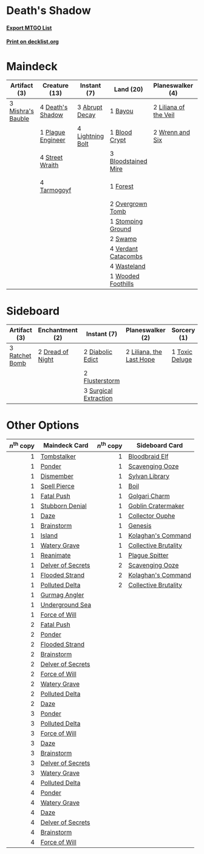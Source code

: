# Death's Shadow

#### [Export MTGO List](../collection/Death's%20Shadow/Death's%20Shadow.txt)
#### [Print on decklist.org](http://decklist.org/?deckmain=3%09Abrupt%20Decay%0A1%09Bayou%0A1%09Blood%20Crypt%0A3%09Bloodstained%20Mire%0A4%09Death's%20Shadow%0A1%09Forest%0A4%09Hymn%20to%20Tourach%0A4%09Lightning%20Bolt%0A2%09Liliana%20of%20the%20Veil%0A1%09Maelstrom%20Pulse%0A3%09Mishra's%20Bauble%0A2%09Overgrown%20Tomb%0A1%09Plague%20Engineer%0A1%09Stomping%20Ground%0A4%09Street%20Wraith%0A2%09Swamp%0A4%09Tarmogoyf%0A4%09Thoughtseize%0A4%09Traverse%20the%20Ulvenwald%0A4%09Verdant%20Catacombs%0A4%09Wasteland%0A1%09Wooded%20Foothills%0A2%09Wrenn%20and%20Six&deckside=2%09Diabolic%20Edict%0A2%09Dread%20of%20Night%0A2%09Flusterstorm%0A2%09Liliana,%20the%20Last%20Hope%0A3%09Ratchet%20Bomb%0A3%09Surgical%20Extraction%0A1%09Toxic%20Deluge)
# Maindeck

|                                        Artifact (3)                                        |                                       Creature (13)                                        |                                       Instant (7)                                       |                                          Land (20)                                           |                                        Planeswalker (4)                                        |                                           Sorcery (13)                                            |
|--------------------------------------------------------------------------------------------|--------------------------------------------------------------------------------------------|-----------------------------------------------------------------------------------------|----------------------------------------------------------------------------------------------|------------------------------------------------------------------------------------------------|---------------------------------------------------------------------------------------------------|
|3 [Mishra's Bauble](http://gatherer.wizards.com/Pages/Card/Details.aspx?multiverseid=122122)|4 [Death's Shadow](http://gatherer.wizards.com/Pages/Card/Details.aspx?multiverseid=425889) |3 [Abrupt Decay](http://gatherer.wizards.com/Pages/Card/Details.aspx?multiverseid=456061)|1 [Bayou](http://gatherer.wizards.com/Pages/Card/Details.aspx?multiverseid=879)               |2 [Liliana of the Veil](http://gatherer.wizards.com/Pages/Card/Details.aspx?multiverseid=235597)|4 [Hymn to Tourach](http://gatherer.wizards.com/Pages/Card/Details.aspx?multiverseid=413634)       |
|                                                                                            |1 [Plague Engineer](http://gatherer.wizards.com/Pages/Card/Details.aspx?multiverseid=464049)|4 [Lightning Bolt](http://gatherer.wizards.com/Pages/Card/Details.aspx?multiverseid=806) |1 [Blood Crypt](http://gatherer.wizards.com/Pages/Card/Details.aspx?multiverseid=97102)       |2 [Wrenn and Six](http://gatherer.wizards.com/Pages/Card/Details.aspx?multiverseid=464166)      |1 [Maelstrom Pulse](http://gatherer.wizards.com/Pages/Card/Details.aspx?multiverseid=180613)       |
|                                                                                            |4 [Street Wraith](http://gatherer.wizards.com/Pages/Card/Details.aspx?multiverseid=442097)  |                                                                                         |3 [Bloodstained Mire](http://gatherer.wizards.com/Pages/Card/Details.aspx?multiverseid=405094)|                                                                                                |4 [Thoughtseize](http://gatherer.wizards.com/Pages/Card/Details.aspx?multiverseid=438676)          |
|                                                                                            |4 [Tarmogoyf](http://gatherer.wizards.com/Pages/Card/Details.aspx?multiverseid=136142)      |                                                                                         |1 [Forest](http://gatherer.wizards.com/Pages/Card/Details.aspx?multiverseid=439860)           |                                                                                                |4 [Traverse the Ulvenwald](http://gatherer.wizards.com/Pages/Card/Details.aspx?multiverseid=409998)|
|                                                                                            |                                                                                            |                                                                                         |2 [Overgrown Tomb](http://gatherer.wizards.com/Pages/Card/Details.aspx?multiverseid=405103)   |                                                                                                |                                                                                                   |
|                                                                                            |                                                                                            |                                                                                         |1 [Stomping Ground](http://gatherer.wizards.com/Pages/Card/Details.aspx?multiverseid=405110)  |                                                                                                |                                                                                                   |
|                                                                                            |                                                                                            |                                                                                         |2 [Swamp](http://gatherer.wizards.com/Pages/Card/Details.aspx?multiverseid=439858)            |                                                                                                |                                                                                                   |
|                                                                                            |                                                                                            |                                                                                         |4 [Verdant Catacombs](http://gatherer.wizards.com/Pages/Card/Details.aspx?multiverseid=405113)|                                                                                                |                                                                                                   |
|                                                                                            |                                                                                            |                                                                                         |4 [Wasteland](http://gatherer.wizards.com/Pages/Card/Details.aspx?multiverseid=413790)        |                                                                                                |                                                                                                   |
|                                                                                            |                                                                                            |                                                                                         |1 [Wooded Foothills](http://gatherer.wizards.com/Pages/Card/Details.aspx?multiverseid=405116) |                                                                                                |                                                                                                   |


# Sideboard

|                                      Artifact (3)                                       |                                     Enchantment (2)                                      |                                          Instant (7)                                           |                                         Planeswalker (2)                                          |                                       Sorcery (1)                                       |
|-----------------------------------------------------------------------------------------|------------------------------------------------------------------------------------------|------------------------------------------------------------------------------------------------|---------------------------------------------------------------------------------------------------|-----------------------------------------------------------------------------------------|
|3 [Ratchet Bomb](http://gatherer.wizards.com/Pages/Card/Details.aspx?multiverseid=370623)|2 [Dread of Night](http://gatherer.wizards.com/Pages/Card/Details.aspx?multiverseid=14580)|2 [Diabolic Edict](http://gatherer.wizards.com/Pages/Card/Details.aspx?multiverseid=442074)     |2 [Liliana, the Last Hope](http://gatherer.wizards.com/Pages/Card/Details.aspx?multiverseid=414388)|1 [Toxic Deluge](http://gatherer.wizards.com/Pages/Card/Details.aspx?multiverseid=376559)|
|                                                                                         |                                                                                          |2 [Flusterstorm](http://gatherer.wizards.com/Pages/Card/Details.aspx?multiverseid=228255)       |                                                                                                   |                                                                                         |
|                                                                                         |                                                                                          |3 [Surgical Extraction](http://gatherer.wizards.com/Pages/Card/Details.aspx?multiverseid=397706)|                                                                                                   |                                                                                         |


# Other Options

|*n*<sup>th</sup> copy|                                       Maindeck Card                                        |*n*<sup>th</sup> copy|                                        Sideboard Card                                         |
|--------------------:|--------------------------------------------------------------------------------------------|--------------------:|-----------------------------------------------------------------------------------------------|
|                    1|[Tombstalker](http://gatherer.wizards.com/Pages/Card/Details.aspx?multiverseid=136041)      |                    1|[Bloodbraid Elf](http://gatherer.wizards.com/Pages/Card/Details.aspx?multiverseid=185053)      |
|                    1|[Ponder](http://gatherer.wizards.com/Pages/Card/Details.aspx?multiverseid=451051)           |                    1|[Scavenging Ooze](http://gatherer.wizards.com/Pages/Card/Details.aspx?multiverseid=420783)     |
|                    1|[Dismember](http://gatherer.wizards.com/Pages/Card/Details.aspx?multiverseid=382182)        |                    1|[Sylvan Library](http://gatherer.wizards.com/Pages/Card/Details.aspx?multiverseid=2240)        |
|                    1|[Spell Pierce](http://gatherer.wizards.com/Pages/Card/Details.aspx?multiverseid=425876)     |                    1|[Boil](http://gatherer.wizards.com/Pages/Card/Details.aspx?multiverseid=14630)                 |
|                    1|[Fatal Push](http://gatherer.wizards.com/Pages/Card/Details.aspx?multiverseid=423724)       |                    1|[Golgari Charm](http://gatherer.wizards.com/Pages/Card/Details.aspx?multiverseid=405245)       |
|                    1|[Stubborn Denial](http://gatherer.wizards.com/Pages/Card/Details.aspx?multiverseid=386673)  |                    1|[Goblin Cratermaker](http://gatherer.wizards.com/Pages/Card/Details.aspx?multiverseid=452853)  |
|                    1|[Daze](http://gatherer.wizards.com/Pages/Card/Details.aspx?multiverseid=189255)             |                    1|[Collector Ouphe](http://gatherer.wizards.com/Pages/Card/Details.aspx?multiverseid=464107)     |
|                    1|[Brainstorm](http://gatherer.wizards.com/Pages/Card/Details.aspx?multiverseid=3897)         |                    1|[Genesis](http://gatherer.wizards.com/Pages/Card/Details.aspx?multiverseid=34833)              |
|                    1|[Island](http://gatherer.wizards.com/Pages/Card/Details.aspx?multiverseid=439857)           |                    1|[Kolaghan's Command](http://gatherer.wizards.com/Pages/Card/Details.aspx?multiverseid=394613)  |
|                    1|[Watery Grave](http://gatherer.wizards.com/Pages/Card/Details.aspx?multiverseid=405114)     |                    1|[Collective Brutality](http://gatherer.wizards.com/Pages/Card/Details.aspx?multiverseid=414380)|
|                    1|[Reanimate](http://gatherer.wizards.com/Pages/Card/Details.aspx?multiverseid=220576)        |                    1|[Plague Spitter](http://gatherer.wizards.com/Pages/Card/Details.aspx?multiverseid=23021)       |
|                    1|[Delver of Secrets](http://gatherer.wizards.com/Pages/Card/Details.aspx?multiverseid=226749)|                    2|[Scavenging Ooze](http://gatherer.wizards.com/Pages/Card/Details.aspx?multiverseid=420783)     |
|                    1|[Flooded Strand](http://gatherer.wizards.com/Pages/Card/Details.aspx?multiverseid=405098)   |                    2|[Kolaghan's Command](http://gatherer.wizards.com/Pages/Card/Details.aspx?multiverseid=394613)  |
|                    1|[Polluted Delta](http://gatherer.wizards.com/Pages/Card/Details.aspx?multiverseid=405104)   |                    2|[Collective Brutality](http://gatherer.wizards.com/Pages/Card/Details.aspx?multiverseid=414380)|
|                    1|[Gurmag Angler](http://gatherer.wizards.com/Pages/Card/Details.aspx?multiverseid=391850)    |                     |                                                                                               |
|                    1|[Underground Sea](http://gatherer.wizards.com/Pages/Card/Details.aspx?multiverseid=886)     |                     |                                                                                               |
|                    1|[Force of Will](http://gatherer.wizards.com/Pages/Card/Details.aspx?multiverseid=3107)      |                     |                                                                                               |
|                    2|[Fatal Push](http://gatherer.wizards.com/Pages/Card/Details.aspx?multiverseid=423724)       |                     |                                                                                               |
|                    2|[Ponder](http://gatherer.wizards.com/Pages/Card/Details.aspx?multiverseid=451051)           |                     |                                                                                               |
|                    2|[Flooded Strand](http://gatherer.wizards.com/Pages/Card/Details.aspx?multiverseid=405098)   |                     |                                                                                               |
|                    2|[Brainstorm](http://gatherer.wizards.com/Pages/Card/Details.aspx?multiverseid=3897)         |                     |                                                                                               |
|                    2|[Delver of Secrets](http://gatherer.wizards.com/Pages/Card/Details.aspx?multiverseid=226749)|                     |                                                                                               |
|                    2|[Force of Will](http://gatherer.wizards.com/Pages/Card/Details.aspx?multiverseid=3107)      |                     |                                                                                               |
|                    2|[Watery Grave](http://gatherer.wizards.com/Pages/Card/Details.aspx?multiverseid=405114)     |                     |                                                                                               |
|                    2|[Polluted Delta](http://gatherer.wizards.com/Pages/Card/Details.aspx?multiverseid=405104)   |                     |                                                                                               |
|                    2|[Daze](http://gatherer.wizards.com/Pages/Card/Details.aspx?multiverseid=189255)             |                     |                                                                                               |
|                    3|[Ponder](http://gatherer.wizards.com/Pages/Card/Details.aspx?multiverseid=451051)           |                     |                                                                                               |
|                    3|[Polluted Delta](http://gatherer.wizards.com/Pages/Card/Details.aspx?multiverseid=405104)   |                     |                                                                                               |
|                    3|[Force of Will](http://gatherer.wizards.com/Pages/Card/Details.aspx?multiverseid=3107)      |                     |                                                                                               |
|                    3|[Daze](http://gatherer.wizards.com/Pages/Card/Details.aspx?multiverseid=189255)             |                     |                                                                                               |
|                    3|[Brainstorm](http://gatherer.wizards.com/Pages/Card/Details.aspx?multiverseid=3897)         |                     |                                                                                               |
|                    3|[Delver of Secrets](http://gatherer.wizards.com/Pages/Card/Details.aspx?multiverseid=226749)|                     |                                                                                               |
|                    3|[Watery Grave](http://gatherer.wizards.com/Pages/Card/Details.aspx?multiverseid=405114)     |                     |                                                                                               |
|                    4|[Polluted Delta](http://gatherer.wizards.com/Pages/Card/Details.aspx?multiverseid=405104)   |                     |                                                                                               |
|                    4|[Ponder](http://gatherer.wizards.com/Pages/Card/Details.aspx?multiverseid=451051)           |                     |                                                                                               |
|                    4|[Watery Grave](http://gatherer.wizards.com/Pages/Card/Details.aspx?multiverseid=405114)     |                     |                                                                                               |
|                    4|[Daze](http://gatherer.wizards.com/Pages/Card/Details.aspx?multiverseid=189255)             |                     |                                                                                               |
|                    4|[Delver of Secrets](http://gatherer.wizards.com/Pages/Card/Details.aspx?multiverseid=226749)|                     |                                                                                               |
|                    4|[Brainstorm](http://gatherer.wizards.com/Pages/Card/Details.aspx?multiverseid=3897)         |                     |                                                                                               |
|                    4|[Force of Will](http://gatherer.wizards.com/Pages/Card/Details.aspx?multiverseid=3107)      |                     |                                                                                               |

